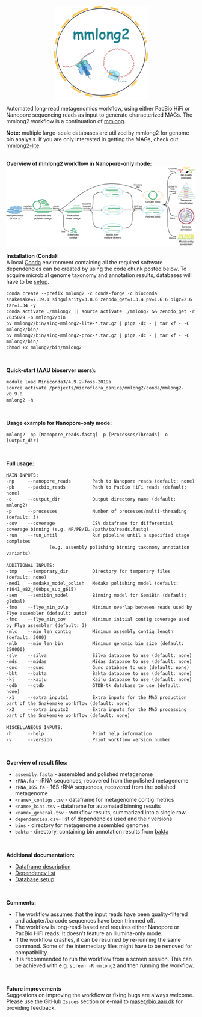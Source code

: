 <p align="center">
<img align="center" width="250" height="250" src="msc/mmlong2-logo.png" alt="logo" style="zoom:100%;" />
</p>

Automated long-read metagenomics workflow, using either PacBio HiFi or Nanopore sequencing reads as input to generate characterized MAGs.
The mmlong2 workflow is a continuation of [mmlong](https://github.com/SorenKarst/mmlong).

**Note:** multiple large-scale databases are utilized by mmlong2 for genome bin analysis. If you are only interested in getting the MAGs, check out [mmlong2-lite](https://github.com/Serka-M/mmlong2-lite).
<br/>
<br/>

**Overview of mmlong2 workflow in Nanopore-only mode:**
<img src="msc/mmlong2-np-wf.png" alt="mmlong2-np" style="zoom:100%;" />

**Installation (Conda):**<br/>
A local [Conda](https://docs.conda.io/projects/conda/en/latest/user-guide/install/linux.html) environment containing all the required software dependencies can be created by using the code chunk posted below. To acquire microbial genome taxonomy and annotation results, databases will have to be [setup](msc/mmlong2-db.md).
```
conda create --prefix mmlong2 -c conda-forge -c bioconda snakemake=7.19.1 singularity=3.8.6 zenodo_get=1.3.4 pv=1.6.6 pigz=2.6 tar=1.34 -y
conda activate ./mmlong2 || source activate ./mmlong2 && zenodo_get -r 7635029 -o mmlong2/bin 
pv mmlong2/bin/sing-mmlong2-lite-*.tar.gz | pigz -dc - | tar xf - -C mmlong2/bin/.
pv mmlong2/bin/sing-mmlong2-proc-*.tar.gz | pigz -dc - | tar xf - -C mmlong2/bin/.
chmod +x mmlong2/bin/mmlong2
```

<br/>

**Quick-start (AAU bioserver users):**
```
module load Miniconda3/4.9.2-foss-2019a
source activate /projects/microflora_danica/mmlong2/conda/mmlong2-v0.9.0
mmlong2 -h
```
<br/>

**Usage example for Nanopore-only mode:**
```
mmlong2 -np [Nanopore_reads.fastq] -p [Processes/Threads] -o [Output_dir]
```
<br/>

**Full usage:**
```
MAIN INPUTS:
-np     --nanopore_reads        Path to Nanopore reads (default: none)
-pb     --pacbio_reads          Path to PacBio HiFi reads (default: none)
-o      --output_dir            Output directory name (default: mmlong2)
-p      --processes             Number of processes/multi-threading (default: 3)
-cov    --coverage              CSV dataframe for differential coverage binning (e.g. NP/PB/IL,/path/to/reads.fastq)
-run    --run_until             Run pipeline until a specified stage completes 
				(e.g. assembly polishing binning taxonomy annotation variants)

ADDITIONAL INPUTS:
-tmp    --temporary_dir         Directory for temporary files (default: none)
-med1   --medaka_model_polish   Medaka polishing model (default: r1041_e82_400bps_sup_g615)
-sem    --semibin_model         Binning model for SemiBin (default: global)
-fmo    --flye_min_ovlp         Minimum overlap between reads used by Flye assembler (default: auto)
-fmc    --flye_min_cov          Minimum initial contig coverage used by Flye assembler (default: 3)
-mlc    --min_len_contig        Minimum assembly contig length (default: 3000)
-mlb    --min_len_bin           Minimum genomic bin size (default: 250000)
-slv    --silva                 Silva database to use (default: none)
-mds    --midas                 Midas database to use (default: none)
-gnc    --gunc                  Gunc database to use (default: none)
-bkt    --bakta                 Bakta database to use (default: none)
-kj     --kaiju                 Kaiju database to use (default: none)
-gdb    --gtdb                  GTDB-tk database to use (default: none)
-x1     --extra_inputs1         Extra inputs for the MAG production part of the Snakemake workflow (default: none)
-x2     --extra_inputs2         Extra inputs for the MAG processing part of the Snakemake workflow (default: none)

MISCELLANEOUS INPUTS:
-h      --help                  Print help information
-v      --version               Print workflow version number
```
<br/>

**Overview of result files:**
* `assembly.fasta` - assembled and polished metagenome
* `rRNA.fa` - rRNA sequences, recovered from the polished metagenome
* `rRNA_16S.fa` - 16S rRNA sequences, recovered from the polished metagenome
* `<name>_contigs.tsv` - dataframe for metagenome contig metrics
* `<name>_bins.tsv` - dataframe for automated binning results
* `<name>_general.tsv` - workflow results, summarized into a single row
* `dependencies.csv`- list of dependencies used and their versions
* `bins` - directory for metagenome assembled genomes
* `bakta` - directory, containing bin annotation results from [bakta](https://github.com/oschwengers/bakta)
<br/>

**Additional documentation:**
* [Dataframe description](msc/mmlong2-dfs.md)
* [Dependency list](msc/mmlong2-dep.md)
* [Database setup](msc/mmlong2-db.md)
<br/>

**Comments:**
* The workflow assumes that the input reads have been quality-filtered and adapter/barcode sequences have been trimmed off.
* The workflow is long-read-based and requires either Nanopore or PacBio HiFi reads. It doesn't feature an Illumina-only mode.
* If the workflow crashes, it can be resumed by re-running the same command. Some of the intermediary files might have to be removed for compatibility.
* It is recommended to run the workflow from a screen session. This can be achieved with e.g. `screen -R mmlong2` and then running the workflow.
<br/>

**Future improvements**<br/>
Suggestions on improving the workflow or fixing bugs are always welcome.<br/>
Please use the GitHub `Issues` section or e-mail to mase@bio.aau.dk for providing feedback.
